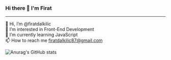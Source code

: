 ### Hi there 👋 I'm Firat
<hr>

👋 Hi, I’m @firatdalkilic <br>
👀 I’m interested in Front-End Development <br>
🌱 I’m currently learning JavaScript <br>
📫 How to reach me firatdalkilic87@gmail.com <br>

<img src="https://camo.githubusercontent.com/af067862033623e31b3c435904ccc0fd66d01aab720be2cb91b5bcaf1727f031/68747470733a2f2f6769746875622d726561646d652d73746174732e76657263656c2e6170702f6170693f757365726e616d653d6f67757a68616e647572616e2673686f775f69636f6e733d74727565267468656d653d746f6b796f6e69676874" alt="Anurag's GitHub stats" data-canonical-src="https://github-readme-stats.vercel.app/api?username=oguzhanduran&amp;show_icons=true&amp;theme=tokyonight" style="max-width: 100%;">
